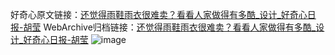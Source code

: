 好奇心原文链接：[还觉得雨鞋雨衣很难卖？看看人家做得有多酷_设计_好奇心日报-胡莹](https://www.qdaily.com/articles/4972.html)
WebArchive归档链接：[还觉得雨鞋雨衣很难卖？看看人家做得有多酷_设计_好奇心日报-胡莹](http://web.archive.org/web/20170115100550/http://www.qdaily.com:80/articles/4972.html)
![image](http://ww3.sinaimg.cn/large/007d5XDply1g3widuqa0tj30u050ab29)